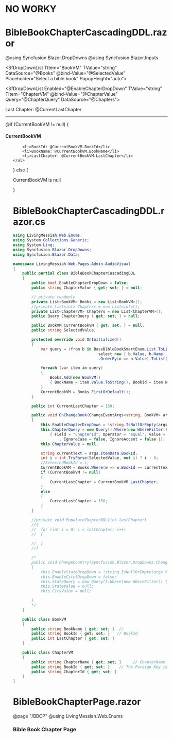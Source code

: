﻿# NO WORKY

# BibleBookChapterCascadingDDL.razor

@using Syncfusion.Blazor.DropDowns
@using Syncfusion.Blazor.Inputs

<SfDropDownList TItem="BookVM" TValue="string" DataSource="@Books"
								@bind-Value="@SelectedValue"
								Placeholder="Select a bible book" PopupHeight="auto">
	<DropDownListEvents TItem="BookVM" TValue="string" ValueChange="OnChangeBook"></DropDownListEvents>
	<DropDownListFieldSettings Text="BookName" Value="BookId"></DropDownListFieldSettings>
</SfDropDownList>

<SfDropDownList Enabled="@EnableChapterDropDown" TValue="string" TItem="ChapterVM"
								@bind-Value="@ChapterValue"
								Query="@ChapterQuery" DataSource="@Chapters">
	<DropDownListFieldSettings Text="ChapterName" Value="ChapterId"></DropDownListFieldSettings>
</SfDropDownList>

<SfNumericTextBox TValue="int" Value=1 Min="1" Max="@CurrentLastChapter" />
<p class="mt-1">Last Chapter: @CurrentLastChapter</p>

<hr />

@if (CurrentBookVM != null)
{
	<h4>CurrentBookVM</h4>
	<ul>

		<li>BookId: @CurrentBookVM.BookId</li>
		<li>BookName: @CurrentBookVM.BookName</li>
		<li>LastChapter: @CurrentBookVM.LastChapter</li>
	</ul>
}
else
{
	<p>CurrentBookVM is null</p>
}


# BibleBookChapterCascadingDDL.razor.cs
```csharp
using LivingMessiah.Web.Enums;
using System.Collections.Generic;
using System.Linq;
using Syncfusion.Blazor.DropDowns;
using Syncfusion.Blazor.Data;

namespace LivingMessiah.Web.Pages.Admin.AudioVisual
{
	public partial class BibleBookChapterCascadingDDL
	{
		public bool EnableChapterDropDown = false;
		public string ChapterValue { get; set; } = null;

		// private readonly
		private List<BookVM> Books = new List<BookVM>();
		//private List<int> Chapters = new List<int>();
		private List<ChapterVM> Chapters = new List<ChapterVM>();
		public Query ChapterQuery { get; set; } = null;

		public BookVM CurrentBookVM { get; set; } = null;
		public string SelectedValue;

		protected override void OnInitialized()
		{
			var query = (from b in BaseBibleBookSmartEnum.List.ToList()
									 select new { b.Value, b.Name, b.LastChapter })
									 .OrderBy(o => o.Value).ToList();

			foreach (var item in query)
			{
				Books.Add(new BookVM()
				{ BookName = item.Value.ToString(), BookId = item.Name, LastChapter = item.LastChapter });
			}
			CurrentBookVM = Books.FirstOrDefault();
		}

		public int CurrentLastChapter = 150;

		public void OnChangeBook(ChangeEventArgs<string, BookVM> args)
		{
			this.EnableChapterDropDown = !string.IsNullOrEmpty(args.Value);
			this.ChapterQuery = new Query().Where(new WhereFilter() 
				{ Field = "ChapterId", Operator = "equal", value = args.Value
					, IgnoreCase = false, IgnoreAccent = false });
			this.ChapterValue = null;

			string currentText = args.ItemData.BookId;
			int i = int.TryParse(SelectedValue, out i) ? i : 0;
			//SelectedBookId = i;
			CurrentBookVM = Books.Where(w => w.BookId == currentText).SingleOrDefault();
			if (CurrentBookVM != null)
			{
				CurrentLastChapter = CurrentBookVM.LastChapter;
			}
			else
			{
				CurrentLastChapter = 150;
			}
		}

		//private void PopulateChapterDDL(int lastChapter) 
		//{
		//	for (int i = 0; i < lastChapter; i++)
		//	{

		//	}
		//}

		/*
		public void ChangeCountry(Syncfusion.Blazor.DropDowns.ChangeEventArgs<string, Countries> args)
		{
			this.EnableStateDropDown = !string.IsNullOrEmpty(args.Value);
			this.EnableCitytDropDown = false;
			this.StateQuery = new Query().Where(new WhereFilter() { Field = "CountryId", Operator = "equal", value = args.Value, IgnoreCase = false, IgnoreAccent = false });
			this.StateValue = null;
			this.CityValue = null;

		}
		*/
	}

	public class BookVM
	{
		public string BookName { get; set; }  // 
		public string BookId { get; set; }   // BookId
		public int LastChapter { get; set; }
	}

	public class ChapterVM
	{
		public string ChapterName { get; set; }     // ChapterName 
		public string BookId { get; set; }    // The Foreign Key ie BookVM.Text
		public string ChapterId { get; set; }
	}
}

```



# BibleBookChapterPage.razor
@page "/BBCP"
@using LivingMessiah.Web.Enums

<div class="pb-1 mt-4 mb-4 border-bottom">
	<h3>Bible Book Chapter Page</h3>
</div>

<BibleBookChapterCascadingDDL></BibleBookChapterCascadingDDL>
